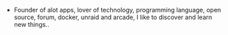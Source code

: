 - Founder of alot apps, lover of technology, programming language, open source, forum, docker, unraid and arcade, I like to discover and learn new things..
  <br>
























































































































































































































